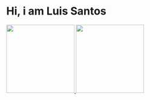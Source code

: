 # Hi, i am Luis Santos

<div>
  <a href="https://github.com/luissantosjs">
  <img height="180em" src="https://github-readme-stats.vercel.app/api?username=luissantosjs&show_icons=true&theme=default&include_all_commits=true&count_private=true"/>
  <img height="180em" src="https://github-readme-stats.vercel.app/api/top-langs/?username=luissantosjs&layout=compact&langs_count=14&theme=default"/>
</div>
</div>
